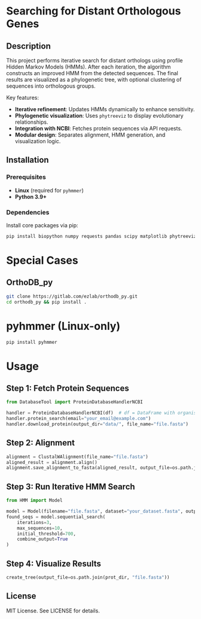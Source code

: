 # Searching for Distant Orthologous Genes

## Description
This project performs iterative search for distant orthologs using profile Hidden Markov Models (HMMs). After each iteration, the algorithm constructs an improved HMM from the detected sequences. The final results are visualized as a phylogenetic tree, with optional clustering of sequences into orthologous groups.

Key features:
- **Iterative refinement**: Updates HMMs dynamically to enhance sensitivity.
- **Phylogenetic visualization**: Uses `phytreeviz` to display evolutionary relationships.
- **Integration with NCBI**: Fetches protein sequences via API requests.
- **Modular design**: Separates alignment, HMM generation, and visualization logic.

## Installation

### Prerequisites
- **Linux** (required for `pyhmmer`)
- **Python 3.9+**

### Dependencies
Install core packages via pip:
```bash
pip install biopython numpy requests pandas scipy matplotlib phytreeviz
```
# Special Cases
## OrthoDB_py
```bash
git clone https://gitlab.com/ezlab/orthodb_py.git
cd orthodb_py && pip install .
```
# pyhmmer (Linux-only)

```bash
pip install pyhmmer
```
# Usage

## Step 1: Fetch Protein Sequences

```python
from DatabaseTool import ProteinDatabaseHandlerNCBI

handler = ProteinDatabaseHandlerNCBI(df)  # df = DataFrame with organism names
handler.protein_search(email="your_email@example.com")
handler.download_protein(output_dir="data/", file_name="file.fasta")
```
## Step 2: Alignment

```python
alignment = ClustalWAlignment(file_name="file.fasta")
aligned_result = alignment.align()
alignment.save_alignment_to_fasta(aligned_result, output_file=os.path.join(prot_dir, "alignedfile.fasta"))
```

## Step 3: Run Iterative HMM Search

```python
from HMM import Model

model = Model(filename="file.fasta", dataset="your_dataset.fasta", output_folder="data/")
found_seqs = model.sequential_search(
    iterations=3,
    max_sequences=10,
    initial_threshold=700,
    combine_output=True
)
```
## Step 4: Visualize Results

```python
create_tree(output_file=os.path.join(prot_dir, "file.fasta"))
```
## License

MIT License. See LICENSE for details.


